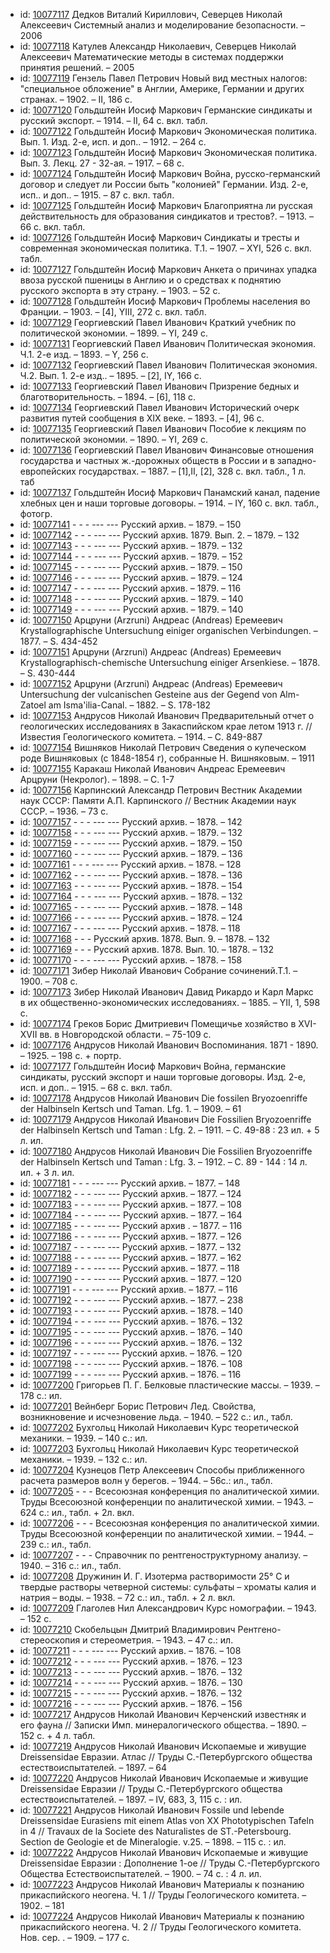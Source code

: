 <ul>
<li>id: <a href="http://books.e-heritage.ru/book/10077117">10077117</a>	Дедков Виталий Кириллович, Северцев Николай Алексеевич Системный анализ и моделирование безопасности. – 2006</li>
<li>id: <a href="http://books.e-heritage.ru/book/10077118">10077118</a>	Катулев Александр Николаевич, Северцев Николай Алексеевич Математические методы в системах поддержки принятия решений. – 2005</li>
<li>id: <a href="http://books.e-heritage.ru/book/10077119">10077119</a>	Гензель Павел Петрович Новый вид местных налогов: "специальное обложение" в Англии, Америке, Германии и других странах. – 1902. – II, 186 с.</li>
<li>id: <a href="http://books.e-heritage.ru/book/10077120">10077120</a>	Гольдштейн Иосиф Маркович Германские синдикаты и русский экспорт. – 1914. – II, 64 с. вкл. табл.</li>
<li>id: <a href="http://books.e-heritage.ru/book/10077122">10077122</a>	Гольдштейн Иосиф Маркович Экономическая политика. Вып. 1. Изд. 2-е, исп. и доп.. – 1912. – 264 с.</li>
<li>id: <a href="http://books.e-heritage.ru/book/10077123">10077123</a>	Гольдштейн Иосиф Маркович Экономическая политика. Вып. 3. Лекц. 27 - 32-ая. – 1917. – 68 с.</li>
<li>id: <a href="http://books.e-heritage.ru/book/10077124">10077124</a>	Гольдштейн Иосиф Маркович Война, русско-германский договор и следует ли России быть "колонией" Германии. Изд. 2-е, исп.. и доп.. – 1915. – 87 с. вкл. табл.</li>
<li>id: <a href="http://books.e-heritage.ru/book/10077125">10077125</a>	Гольдштейн Иосиф Маркович Благоприятна ли русская действительность для образования синдикатов и трестов?. – 1913. – 66 с. вкл. табл.</li>
<li>id: <a href="http://books.e-heritage.ru/book/10077126">10077126</a>	Гольдштейн Иосиф Маркович Синдикаты и тресты и современная экономическая политика. Т.1. – 1907. – XYI, 526 с. вкл. табл.</li>
<li>id: <a href="http://books.e-heritage.ru/book/10077127">10077127</a>	Гольдштейн Иосиф Маркович Анкета о причинах упадка ввоза русской пшеницы в Англию и о средствах к поднятию русского экспорта в эту страну. – 1903. – 52 с.</li>
<li>id: <a href="http://books.e-heritage.ru/book/10077128">10077128</a>	Гольдштейн Иосиф Маркович Проблемы населения во Франции. – 1903. – [4], YIII, 272 с. вкл. табл.</li>
<li>id: <a href="http://books.e-heritage.ru/book/10077129">10077129</a>	Георгиевский Павел Иванович Краткий учебник по политической экономии. – 1899. – YI, 249 с.</li>
<li>id: <a href="http://books.e-heritage.ru/book/10077131">10077131</a>	Георгиевский Павел Иванович Политическая экономия. Ч.1. 2-е изд. – 1893. – Y, 256 с.</li>
<li>id: <a href="http://books.e-heritage.ru/book/10077132">10077132</a>	Георгиевский Павел Иванович Политическая экономия. Ч.2. Вып. 1. 2-е изд.. – 1895. – [2], IY, 166 с.</li>
<li>id: <a href="http://books.e-heritage.ru/book/10077133">10077133</a>	Георгиевский Павел Иванович Призрение бедных и благотворительность. – 1894. – [6], 118 с.</li>
<li>id: <a href="http://books.e-heritage.ru/book/10077134">10077134</a>	Георгиевский Павел Иванович Исторический очерк развития путей сообщения в XIX веке. – 1893. – [4], 96 с.</li>
<li>id: <a href="http://books.e-heritage.ru/book/10077135">10077135</a>	Георгиевский Павел Иванович Пособие к лекциям по политической экономии. – 1890. – YI, 269 с.</li>
<li>id: <a href="http://books.e-heritage.ru/book/10077136">10077136</a>	Георгиевский Павел Иванович Финансовые отношения государства и частных ж.-дорожных обществ в России и в западно-европейских государствах. – 1887. – [1],II, [2], 328 с. вкл. табл., 1 л. таб</li>
<li>id: <a href="http://books.e-heritage.ru/book/10077137">10077137</a>	Гольдштейн Иосиф Маркович Панамский канал, падение хлебных цен и наши торговые договоры. – 1914. – IY, 160 с. вкл. табл., фотогр.</li>
<li>id: <a href="http://books.e-heritage.ru/book/10077141">10077141</a>	- - - --- --- Русский архив. – 1879. – 150</li>
<li>id: <a href="http://books.e-heritage.ru/book/10077142">10077142</a>	- - - --- --- Русский архив. 1879. Вып. 2. – 1879. – 132</li>
<li>id: <a href="http://books.e-heritage.ru/book/10077143">10077143</a>	- - - --- --- Русский архив. – 1879. – 132</li>
<li>id: <a href="http://books.e-heritage.ru/book/10077144">10077144</a>	- - - --- --- Русский архив. – 1879. – 152</li>
<li>id: <a href="http://books.e-heritage.ru/book/10077145">10077145</a>	- - - --- --- Русский архив. – 1879. – 150</li>
<li>id: <a href="http://books.e-heritage.ru/book/10077146">10077146</a>	- - - --- --- Русский архив. – 1879. – 124</li>
<li>id: <a href="http://books.e-heritage.ru/book/10077147">10077147</a>	- - - --- --- Русский архив. – 1879. – 116</li>
<li>id: <a href="http://books.e-heritage.ru/book/10077148">10077148</a>	- - - --- --- Русский архив. – 1879. – 140</li>
<li>id: <a href="http://books.e-heritage.ru/book/10077149">10077149</a>	- - - --- --- Русский архив. – 1879. – 140</li>
<li>id: <a href="http://books.e-heritage.ru/book/10077150">10077150</a>	Арцруни (Arzruni) Андреас (Andreas) Еремеевич Krystallographische Untersuchung einiger organischen Verbindungen. – 1877. – S. 434-452</li>
<li>id: <a href="http://books.e-heritage.ru/book/10077151">10077151</a>	Арцруни (Arzruni) Андреас (Andreas) Еремеевич Krystallographisch-chemische Untersuchung einiger Arsenkiese. – 1878. – S. 430-444</li>
<li>id: <a href="http://books.e-heritage.ru/book/10077152">10077152</a>	Арцруни (Arzruni) Андреас (Andreas) Еремеевич Untersuchung der vulcanischen Gesteine aus der Gegend von Alm-Zatoel am Isma'ilia-Canal. – 1882. – S. 178-182</li>
<li>id: <a href="http://books.e-heritage.ru/book/10077153">10077153</a>	Андрусов Николай Иванович Предварительный отчет о геологических исследованиях в Закаспийском крае летом 1913 г. // Известия Геологического комитета. – 1914. – С. 849-887</li>
<li>id: <a href="http://books.e-heritage.ru/book/10077154">10077154</a>	Вишняков Николай Петрович Сведения о купеческом роде Вишняковых (с 1848-1854 г), собранные Н. Вишняковым. – 1911</li>
<li>id: <a href="http://books.e-heritage.ru/book/10077155">10077155</a>	Каракаш Николай Иванович Андреас Еремеевич Арцруни (Некролог). – 1898. – С. 1-7</li>
<li>id: <a href="http://books.e-heritage.ru/book/10077156">10077156</a>	Карпинский Александр Петрович Вестник Академии наук СССР: Памяти А.П. Карпинского // Вестник Академии наук СССР. – 1936. – 73 с.</li>
<li>id: <a href="http://books.e-heritage.ru/book/10077157">10077157</a>	- - - --- --- Русский архив. – 1878. – 142</li>
<li>id: <a href="http://books.e-heritage.ru/book/10077158">10077158</a>	- - - --- --- Русский архив. – 1879. – 132</li>
<li>id: <a href="http://books.e-heritage.ru/book/10077159">10077159</a>	- - - --- --- Русский архив. – 1879. – 150</li>
<li>id: <a href="http://books.e-heritage.ru/book/10077160">10077160</a>	- - - --- --- Русский архив. – 1879. – 136</li>
<li>id: <a href="http://books.e-heritage.ru/book/10077161">10077161</a>	- - - --- --- Русский архив. – 1878. – 128</li>
<li>id: <a href="http://books.e-heritage.ru/book/10077162">10077162</a>	- - - --- --- Русский архив. – 1878. – 136</li>
<li>id: <a href="http://books.e-heritage.ru/book/10077163">10077163</a>	- - - --- --- Русский архив. – 1878. – 154</li>
<li>id: <a href="http://books.e-heritage.ru/book/10077164">10077164</a>	- - - --- --- Русский архив. – 1878. – 132</li>
<li>id: <a href="http://books.e-heritage.ru/book/10077165">10077165</a>	- - - --- --- Русский архив. – 1878. – 148</li>
<li>id: <a href="http://books.e-heritage.ru/book/10077166">10077166</a>	- - - --- --- Русский архив. – 1878. – 124</li>
<li>id: <a href="http://books.e-heritage.ru/book/10077167">10077167</a>	- - - --- --- Русский архив. – 1878. – 118</li>
<li>id: <a href="http://books.e-heritage.ru/book/10077168">10077168</a>	- - - Русский архив. 1878. Вып. 9. – 1878. – 132</li>
<li>id: <a href="http://books.e-heritage.ru/book/10077169">10077169</a>	- - - Русский архив. 1878. Вып. 10. – 1878. – 132</li>
<li>id: <a href="http://books.e-heritage.ru/book/10077170">10077170</a>	- - - --- --- Русский архив. – 1878. – 158</li>
<li>id: <a href="http://books.e-heritage.ru/book/10077171">10077171</a>	Зибер Николай Иванович Собрание сочинений.Т.1. – 1900. – 708 с.</li>
<li>id: <a href="http://books.e-heritage.ru/book/10077173">10077173</a>	Зибер Николай Иванович Давид Рикардо и Карл Маркс в их общественно-экономических исследованиях. – 1885. – YII, 1, 598 с.</li>
<li>id: <a href="http://books.e-heritage.ru/book/10077174">10077174</a>	Греков Борис Дмитриевич Помещичье хозяйство в XVI-XVII вв. в Новгородской области. – 75-109 с.</li>
<li>id: <a href="http://books.e-heritage.ru/book/10077176">10077176</a>	Андрусов Николай Иванович Воспоминания. 1871 - 1890. – 1925. – 198 с. + портр.</li>
<li>id: <a href="http://books.e-heritage.ru/book/10077177">10077177</a>	Гольдштейн Иосиф Маркович Война, германские синдикаты, русский экспорт и наши торговые договоры. Изд. 2-е, исп. и доп.. – 1915. – 68 с. вкл. табл.</li>
<li>id: <a href="http://books.e-heritage.ru/book/10077178">10077178</a>	Андрусов Николай Иванович Die fossilen Bryozoenriffe der Halbinseln Kertsch und Taman. Lfg. 1. – 1909. – 61</li>
<li>id: <a href="http://books.e-heritage.ru/book/10077179">10077179</a>	Андрусов Николай Иванович Die Fossilien Bryozoenriffe der Halbinseln Kertsch und Taman : Lfg. 2. – 1911. – C. 49-88 : 23 ил. + 5 л. ил.</li>
<li>id: <a href="http://books.e-heritage.ru/book/10077180">10077180</a>	Андрусов Николай Иванович Die Fossilien Bryozoenriffe der Halbinseln Kertsch und Taman : Lfg. 3. – 1912. – C. 89 - 144 : 14 л. ил. + 3 л. ил.</li>
<li>id: <a href="http://books.e-heritage.ru/book/10077181">10077181</a>	- - - --- --- Русский архив. – 1877. – 148</li>
<li>id: <a href="http://books.e-heritage.ru/book/10077182">10077182</a>	- - - --- --- Русский архив. – 1877. – 124</li>
<li>id: <a href="http://books.e-heritage.ru/book/10077183">10077183</a>	- - - --- --- Русский архив. – 1877. – 108</li>
<li>id: <a href="http://books.e-heritage.ru/book/10077184">10077184</a>	- - - --- --- Русский архив. – 1877. – 164</li>
<li>id: <a href="http://books.e-heritage.ru/book/10077185">10077185</a>	- - - --- --- Русский архив . – 1877. – 116</li>
<li>id: <a href="http://books.e-heritage.ru/book/10077186">10077186</a>	- - - --- --- Русский архив. – 1877. – 126</li>
<li>id: <a href="http://books.e-heritage.ru/book/10077187">10077187</a>	- - - --- --- Русский архив. – 1877. – 132</li>
<li>id: <a href="http://books.e-heritage.ru/book/10077188">10077188</a>	- - - --- --- Русский архив. – 1877. – 162</li>
<li>id: <a href="http://books.e-heritage.ru/book/10077189">10077189</a>	- - - --- --- Русский архив. – 1877. – 118</li>
<li>id: <a href="http://books.e-heritage.ru/book/10077190">10077190</a>	- - - --- --- Русский архив. – 1877. – 120</li>
<li>id: <a href="http://books.e-heritage.ru/book/10077191">10077191</a>	- - - --- --- Русский архив. – 1877. – 116</li>
<li>id: <a href="http://books.e-heritage.ru/book/10077192">10077192</a>	- - - --- --- Русский архив. – 1877. – 238</li>
<li>id: <a href="http://books.e-heritage.ru/book/10077193">10077193</a>	- - - --- --- Русский архив. – 1878. – 140</li>
<li>id: <a href="http://books.e-heritage.ru/book/10077194">10077194</a>	- - - --- --- Русский архив. – 1876. – 132</li>
<li>id: <a href="http://books.e-heritage.ru/book/10077195">10077195</a>	- - - --- --- Русский архив. – 1876. – 140</li>
<li>id: <a href="http://books.e-heritage.ru/book/10077196">10077196</a>	- - - --- --- Русский архив. – 1876. – 132</li>
<li>id: <a href="http://books.e-heritage.ru/book/10077197">10077197</a>	- - - --- --- Русский архив. – 1876. – 120</li>
<li>id: <a href="http://books.e-heritage.ru/book/10077198">10077198</a>	- - - --- --- Русский архив. – 1876. – 108</li>
<li>id: <a href="http://books.e-heritage.ru/book/10077199">10077199</a>	- - - --- --- Русский архив. – 1876. – 116</li>
<li>id: <a href="http://books.e-heritage.ru/book/10077200">10077200</a>	Григорьев П. Г. Белковые пластические массы. – 1939. – 178 с.: ил.</li>
<li>id: <a href="http://books.e-heritage.ru/book/10077201">10077201</a>	Вейнберг Борис Петрович Лед. Свойства, возникновение и исчезновение льда. – 1940. – 522 с.: ил., табл.</li>
<li>id: <a href="http://books.e-heritage.ru/book/10077202">10077202</a>	Бухгольц Николай Николаевич Курс теоретической механики. – 1939. – 140 с.: ил.</li>
<li>id: <a href="http://books.e-heritage.ru/book/10077203">10077203</a>	Бухгольц Николай Николаевич Курс теоретической механики. – 1939. – 132 с.: ил.</li>
<li>id: <a href="http://books.e-heritage.ru/book/10077204">10077204</a>	Кузнецов Петр Алексеевич Способы приближенного расчета размеров волн у берегов. – 1944. – 56с.: ил., табл.</li>
<li>id: <a href="http://books.e-heritage.ru/book/10077205">10077205</a>	- - - Всесоюзная конференция по аналитической химии. Труды Всесоюзной конференции по аналитической химии. – 1943. – 624 с.: ил., табл. + 2л. вкл.</li>
<li>id: <a href="http://books.e-heritage.ru/book/10077206">10077206</a>	- - - Всесоюзная конференция по аналитической химии. Труды Всесоюзной конференции по аналитической химии. – 1944. – 239 с.: ил., табл.</li>
<li>id: <a href="http://books.e-heritage.ru/book/10077207">10077207</a>	- - - Справочник по рентгеноструктурному анализу. – 1940. – 316 с.: ил., табл.</li>
<li>id: <a href="http://books.e-heritage.ru/book/10077208">10077208</a>	Дружинин И. Г. Изотерма растворимости 25° С и твердые растворы четверной системы: сульфаты – хроматы калия и натрия – воды. – 1938. – 72 с.: ил., табл. + 2 л. вкл.</li>
<li>id: <a href="http://books.e-heritage.ru/book/10077209">10077209</a>	Глаголев Нил Александрович Курс номографии. – 1943. – 152 с.</li>
<li>id: <a href="http://books.e-heritage.ru/book/10077210">10077210</a>	Скобельцын Дмитрий Владимирович Рентгено-стереоскопия и стереометрия. – 1943. – 47 с.: ил.</li>
<li>id: <a href="http://books.e-heritage.ru/book/10077211">10077211</a>	- - - --- --- Русский архив. – 1876. – 108</li>
<li>id: <a href="http://books.e-heritage.ru/book/10077212">10077212</a>	- - - --- --- Русский архив. – 1876. – 123</li>
<li>id: <a href="http://books.e-heritage.ru/book/10077213">10077213</a>	- - - --- --- Русский архив. – 1876. – 132</li>
<li>id: <a href="http://books.e-heritage.ru/book/10077214">10077214</a>	- - - --- --- Русский архив. – 1876. – 130</li>
<li>id: <a href="http://books.e-heritage.ru/book/10077215">10077215</a>	- - - --- --- Русский архив. – 1876. – 132</li>
<li>id: <a href="http://books.e-heritage.ru/book/10077216">10077216</a>	- - - --- --- Русский архив. – 1876. – 156</li>
<li>id: <a href="http://books.e-heritage.ru/book/10077217">10077217</a>	Андрусов Николай Иванович Керченский известняк и его фауна // Записки Имп. минералогического общества. – 1890. – 152 с. + 4 л. табл.</li>
<li>id: <a href="http://books.e-heritage.ru/book/10077219">10077219</a>	Андрусов Николай Иванович Ископаемые и живущие Dreissensidae Евразии. Атлас // Труды С.-Петербургского общества естествоиспытателей. – 1897. – 64</li>
<li>id: <a href="http://books.e-heritage.ru/book/10077220">10077220</a>	Андрусов Николай Иванович Ископаемые и живущие Dreissensidae Евразии // Труды С.-Петербургского общества естествоиспытателей. – 1897. – IV, 683, 3, 115 с. : ил.</li>
<li>id: <a href="http://books.e-heritage.ru/book/10077221">10077221</a>	Андрусов Николай Иванович Fossile und lebende Dreissensidae Eurasiens mit einem Atlas von XX Phototypischen Tafeln in 4 // Travaux de la Societe des Naturalistes de ST.-Petersbourg. Section de Geologie et de Mineralogie. v.25. – 1898. – 115 c. : ил.</li>
<li>id: <a href="http://books.e-heritage.ru/book/10077222">10077222</a>	Андрусов Николай Иванович Ископаемые и живущие Dreissensidae Евразии : Дополнение 1-ое // Труды С.-Петербургского Общества Естествоиспытателей. – 1900. – 74 с. : 4 л. ил.</li>
<li>id: <a href="http://books.e-heritage.ru/book/10077223">10077223</a>	Андрусов Николай Иванович Материалы к познанию прикаспийского неогена. Ч. 1 // Труды Геологического комитета. – 1902. – 181</li>
<li>id: <a href="http://books.e-heritage.ru/book/10077224">10077224</a>	Андрусов Николай Иванович Материалы к познанию прикаспийского неогена. Ч. 2 // Труды Геологического комитета. Нов. сер. . – 1909. – 177 с.</li>
</ul>
